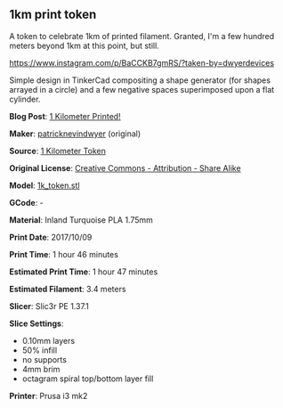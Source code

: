 ## 1km print token

A token to celebrate 1km of printed filament. Granted, I'm a few hundred meters beyond 1km at this point, but still.

https://www.instagram.com/p/BaCCKB7gmRS/?taken-by=dwyerdevices

Simple design in TinkerCad compositing a shape generator (for shapes arrayed in a circle) and
a few negative spaces superimposed upon a flat cylinder. 


**Blog Post**: [1 Kilometer Printed!](http://www.dwyerdevices.com/2017/10/14/1-kilometer-printed/)

**Maker**: [patricknevindwyer](https://www.thingiverse.com/patricknevindwyer) (original)

**Source**: [1 Kilometer Token](https://www.thingiverse.com/thing:2585940)

**Original License**: [Creative Commons - Attribution - Share Alike](http://creativecommons.org/licenses/by-sa/3.0/)

**Model**: [1k_token.stl](https://www.thingiverse.com/download:4209957)

**GCode**: -

**Material**: Inland Turquoise PLA 1.75mm

**Print Date**: 2017/10/09

**Print Time**: 1 hour 46 minutes

**Estimated Print Time**: 1 hour 47 minutes

**Estimated Filament**: 3.4 meters 

**Slicer**: Slic3r PE 1.37.1

**Slice Settings**:

 - 0.10mm layers
 - 50% infill
 - no supports
 - 4mm brim
 - octagram spiral top/bottom layer fill

**Printer**: Prusa i3 mk2